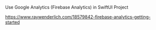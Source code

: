 Use Google Analytics (Firebase Analytics) in SwiftUI Project

https://www.raywenderlich.com/18579842-firebase-analytics-getting-started
